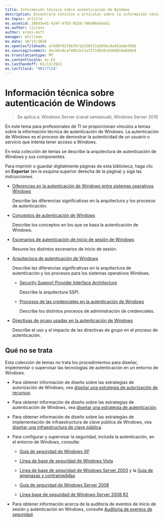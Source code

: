```yaml
---
title: Información técnica sobre autenticación de Windows
description: Encontrará vínculos a artículos sobre la información técnica de autenticación de Windows.
ms.topic: article
ms.assetid: 286d3e41-434f-4703-9320-706d06ebda51
ms.author: lizross
author: eross-msft
manager: mtillman
ms.date: 10/12/2016
ms.openlocfilehash: e7dd9f927667b72e256572a5856c0a363e0ef09b
ms.sourcegitcommit: decb6c8caf4851b13af271d926c650d010a6b9e9
ms.translationtype: MT
ms.contentlocale: es-ES
ms.lasthandoff: 01/13/2021
ms.locfileid: "98177114"
---
```

# <a name="windows-authentication-technical-overview"></a>Información técnica sobre autenticación de Windows

>Se aplica a: Windows Server (canal semianual), Windows Server 2016

En este tema para profesionales de TI se proporcionan vínculos a temas sobre la información técnica de autenticación de Windows. La autenticación de Windows es el proceso de demostrar la autenticidad de un usuario o servicio que intenta tener acceso a Windows.

En esta colección de temas se describe la arquitectura de autenticación de Windows y sus componentes.

Para imprimir o guardar digitalmente páginas de esta biblioteca, haga clic en **Exportar** (en la esquina superior derecha de la página) y siga las instrucciones.

-   [Diferencias en la autenticación de Windows entre sistemas operativos Windows](/previous-versions/windows/it-pro/windows-server-2008-R2-and-2008/dn169017(v=ws.10))

    Describe las diferencias significativas en la arquitectura y los procesos de autenticación.

-   [Conceptos de autenticación de Windows](/previous-versions/windows/it-pro/windows-server-2008-R2-and-2008/dn169018(v=ws.10))

    Describe los conceptos en los que se basa la autenticación de Windows.

-   [Escenarios de autenticación de inicio de sesión de Windows](/previous-versions/windows/it-pro/windows-server-2008-R2-and-2008/dn169020(v=ws.10))

    Resume los distintos escenarios de inicio de sesión.

-   [Arquitectura de autenticación de Windows](/previous-versions/windows/it-pro/windows-server-2008-R2-and-2008/dn169024(v=ws.10))

    Describe las diferencias significativas en la arquitectura de autenticación y los procesos para los sistemas operativos Windows.

    -   [Security Support Provider Interface Architecture](/previous-versions/windows/it-pro/windows-server-2008-R2-and-2008/dn169026(v=ws.10))

        Describe la arquitectura SSPI.

    -   [Procesos de las credenciales en la autenticación de Windows](/previous-versions/windows/it-pro/windows-server-2008-R2-and-2008/dn169014(v=ws.10))

        Describe los distintos procesos de administración de credenciales.

-   [Directivas de grupo usadas en la autenticación de Windows](/previous-versions/windows/it-pro/windows-server-2008-R2-and-2008/dn169021(v=ws.10))

    Describe el uso y el impacto de las directivas de grupo en el proceso de autenticación.

## <a name="what-is-not-covered"></a>Qué no se trata
Esta colección de temas no trata los procedimientos para diseñar, implementar o supervisar las tecnologías de autenticación en un entorno de Windows.

-   Para obtener información de diseño sobre las estrategias de autorización de Windows, vea [diseñar una estrategia de autorización de recursos](/previous-versions/windows/it-pro/windows-server-2003/cc783368(v=ws.10)).

-   Para obtener información de diseño sobre las estrategias de autenticación de Windows, vea [diseñar una estrategia de autenticación](/previous-versions/windows/it-pro/windows-server-2003/cc758124(v=ws.10)).

-   Para obtener información de diseño sobre las estrategias de implementación de infraestructura de clave pública de Windows, vea [diseñar una infraestructura de clave pública](/previous-versions/windows/it-pro/windows-server-2003/cc773138(v=ws.10)).

-   Para configurar y supervisar la seguridad, incluida la autenticación, en el entorno de Windows, consulte:

    -   [Guía de seguridad de Windows XP](https://www.microsoft.com/download/details.aspx?id=962)

    -   [Línea de base de seguridad de Windows Vista](/previous-versions/tn-archive/dd450978(v=technet.10))

    -   [Línea de base de seguridad de Windows Server 2003](/previous-versions/tn-archive/cc163140(v=technet.10)) y la [Guía de amenazas y contramedidas](/previous-versions/tn-archive/dd162275(v=technet.10))

    -   [Guía de seguridad de Windows Server 2008](https://www.microsoft.com/download/details.aspx?id=17606)

    -   [Línea base de seguridad de Windows Server 2008 R2](/previous-versions/tn-archive/gg236605(v=technet.10))

-   Para obtener información acerca de la auditoría de eventos de inicio de sesión y autenticación en Windows, consulte [Auditoría de eventos de seguridad](/previous-versions/windows/it-pro/windows-server-2003/cc776394(v=ws.10)).